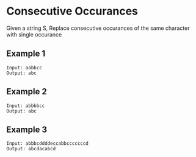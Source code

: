 # Consecutive Occurances

Given a string S, Replace consecutive occurances of the same character with single occurance

## Example 1

```
Input: aabbcc
Output: abc
```

## Example 2

```
Input: abbbbcc
Output: abc

```

## Example 3

```
Input: abbbcddddeccabbcccccccd
Output: abcdacabcd

```
